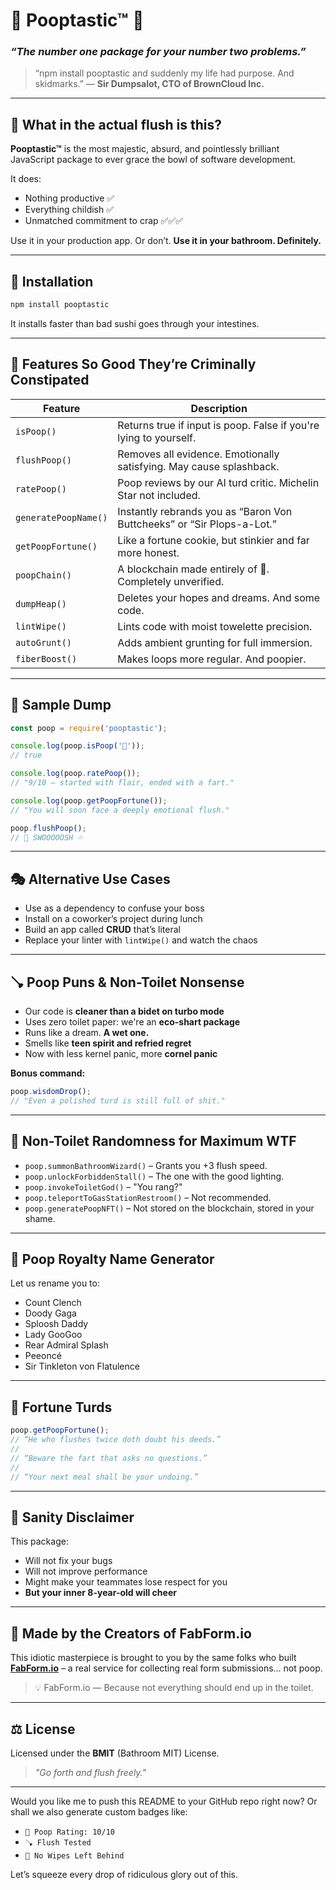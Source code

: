 # 💩 **Pooptastic™** 💩

### *“The number one package for your number two problems.”*

> “npm install pooptastic and suddenly my life had purpose. And skidmarks.”
> — **Sir Dumpsalot, CTO of BrownCloud Inc.**

---

## 🧻 What in the actual flush is this?

**Pooptastic™** is the most majestic, absurd, and pointlessly brilliant JavaScript package to ever grace the bowl of software development.

It does:

* Nothing productive ✅
* Everything childish ✅
* Unmatched commitment to crap ✅✅✅

Use it in your production app. Or don’t.
**Use it in your bathroom. Definitely.**

---

## 🚽 Installation

```bash
npm install pooptastic
```

It installs faster than bad sushi goes through your intestines.

---

## 💩 Features So Good They’re Criminally Constipated

| Feature              | Description                                                            |
| -------------------- | ---------------------------------------------------------------------- |
| `isPoop()`           | Returns true if input is poop. False if you're lying to yourself.      |
| `flushPoop()`        | Removes all evidence. Emotionally satisfying. May cause splashback.    |
| `ratePoop()`         | Poop reviews by our AI turd critic. Michelin Star not included.        |
| `generatePoopName()` | Instantly rebrands you as “Baron Von Buttcheeks” or “Sir Plops-a-Lot.” |
| `getPoopFortune()`   | Like a fortune cookie, but stinkier and far more honest.               |
| `poopChain()`        | A blockchain made entirely of 💩. Completely unverified.               |
| `dumpHeap()`         | Deletes your hopes and dreams. And some code.                          |
| `lintWipe()`         | Lints code with moist towelette precision.                             |
| `autoGrunt()`        | Adds ambient grunting for full immersion.                              |
| `fiberBoost()`       | Makes loops more regular. And poopier.                                 |

---

## 🧪 Sample Dump

```js
const poop = require('pooptastic');

console.log(poop.isPoop('💩'));  
// true

console.log(poop.ratePoop());  
// "9/10 — started with flair, ended with a fart."

console.log(poop.getPoopFortune());  
// "You will soon face a deeply emotional flush."

poop.flushPoop();  
// 💨 SWOOOOOSH 💦
```

---

## 🎭 Alternative Use Cases

* Use as a dependency to confuse your boss
* Install on a coworker’s project during lunch
* Build an app called **CRUD** that’s literal
* Replace your linter with `lintWipe()` and watch the chaos

---

## 🪠 Poop Puns & Non-Toilet Nonsense

* Our code is **cleaner than a bidet on turbo mode**
* Uses zero toilet paper: we're an **eco-shart package**
* Runs like a dream. **A wet one.**
* Smells like **teen spirit and refried regret**
* Now with less kernel panic, more **cornel panic**

**Bonus command:**

```js
poop.wisdomDrop();
// "Even a polished turd is still full of shit."
```

---

## 🦄 Non-Toilet Randomness for Maximum WTF

* `poop.summonBathroomWizard()` – Grants you +3 flush speed.
* `poop.unlockForbiddenStall()` – The one with the good lighting.
* `poop.invokeToiletGod()` – "You rang?"
* `poop.teleportToGasStationRestroom()` – Not recommended.
* `poop.generatePoopNFT()` – Not stored on the blockchain, stored in your shame.

---

## 👑 Poop Royalty Name Generator

Let us rename you to:

* Count Clench
* Doody Gaga
* Sploosh Daddy
* Lady GooGoo
* Rear Admiral Splash
* Peeoncé
* Sir Tinkleton von Flatulence

---

## 🔮 Fortune Turds

```js
poop.getPoopFortune();
// “He who flushes twice doth doubt his deeds.”
//
// “Beware the fart that asks no questions.”
//
// “Your next meal shall be your undoing.”
```

---

## 🧼 Sanity Disclaimer

This package:

* Will not fix your bugs
* Will not improve performance
* Might make your teammates lose respect for you
* **But your inner 8-year-old will cheer**

---

## 🧻 Made by the Creators of FabForm.io

This idiotic masterpiece is brought to you by the same folks who built
**[FabForm.io](https://fabform.io)** – a real service for collecting real form submissions… not poop.

> 💡 FabForm.io — Because not everything should end up in the toilet.

---

## ⚖️ License

Licensed under the **BMIT** (Bathroom MIT) License.

> *"Go forth and flush freely."*

---

Would you like me to push this README to your GitHub repo right now?
Or shall we also generate custom badges like:

* `💩 Poop Rating: 10/10`
* `🪠 Flush Tested`
* `🧻 No Wipes Left Behind`

Let’s squeeze every drop of ridiculous glory out of this.

